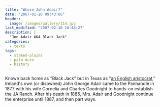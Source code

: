 ```yaml
---
title: "Whose John Adair?"
date: "2007-01-20 09:43:06"
header:
  image: /images/gallery/114.jpg
last_modified: "2007-02-10 10:48:27"
description: |
  "Jon Adair AKA Black Jack"
categories:
  - texts
tags:
  - staked-plains
  - palo-duro
  - history    
---
```

Known back home as "Black Jack" but in Texas as "[an English aristocrat](http://www.tsha.utexas.edu/handbook/online/articles/JJ/apj1.html "an English aristocrat")," Ireland's own (or disowned) John George Adair came to the Panhandle in 1877 with his wife Cornelia and Charles Goodnight to hands-on establish the JA Ranch. After his death in 1885, Mrs. Adair and Goodnight continue the enterprise until 1887, and then part ways.
